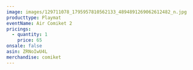 ```yaml
---
image: images/129711078_1795957810562133_4894891269062612482_n.jpg
producttype: Playmat
eventName: Air Comiket 2
pricings:
  - quantity: 1
    price: 65
onsale: false
asin: ZRNoIwU4L
merchandise: comiket
---
```

